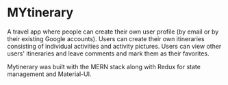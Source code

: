 # MYtinerary
A travel app where people can create their own user profile (by email or by their existing Google accounts). 
Users can create their own itineraries consisting of individual activities and activity pictures.
Users can view other users' itineraries and leave comments and mark them as their favorites.

Mytinerary was built with the MERN stack along with Redux for state management and Material-UI.
